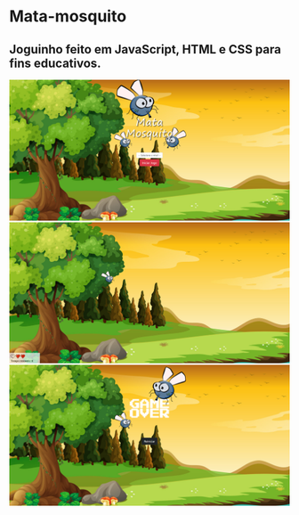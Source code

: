 # Mata-mosquito
## Joguinho feito em JavaScript, HTML e CSS para fins educativos. 

![Screenshot1 Mata-mosquito](https://github.com/teuspersi/Mata-mosquito/blob/main/screenshot-game.png)
![Screenshot2 Mata-mosquito](https://github.com/teuspersi/Mata-mosquito/blob/main/screenshot-game2.png)
![Screenshot3 Mata-mosquito](https://github.com/teuspersi/Mata-mosquito/blob/main/screenshot-game3.png)
